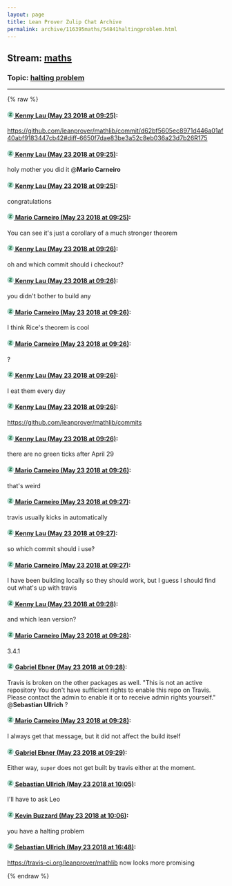 ```yaml
---
layout: page
title: Lean Prover Zulip Chat Archive 
permalink: archive/116395maths/54841haltingproblem.html
---
```


## Stream: [maths](index.html)
### Topic: [halting problem](54841haltingproblem.html)

---


{% raw %}
#### [![Click to go to Zulip](../../assets/img/zulip2.png) Kenny Lau (May 23 2018 at 09:25)](https://leanprover.zulipchat.com/#narrow/stream/116395-maths/topic/halting%20problem/near/126964377):
https://github.com/leanprover/mathlib/commit/d62bf5605ec8971d446a01af40abf9183447cb42#diff-6650f7dae83be3a52c8eb036a23d7b26R175

#### [![Click to go to Zulip](../../assets/img/zulip2.png) Kenny Lau (May 23 2018 at 09:25)](https://leanprover.zulipchat.com/#narrow/stream/116395-maths/topic/halting%20problem/near/126964379):
holy mother you did it @**Mario Carneiro**

#### [![Click to go to Zulip](../../assets/img/zulip2.png) Kenny Lau (May 23 2018 at 09:25)](https://leanprover.zulipchat.com/#narrow/stream/116395-maths/topic/halting%20problem/near/126964380):
congratulations

#### [![Click to go to Zulip](../../assets/img/zulip2.png) Mario Carneiro (May 23 2018 at 09:25)](https://leanprover.zulipchat.com/#narrow/stream/116395-maths/topic/halting%20problem/near/126964383):
You can see it's just a corollary of a much stronger theorem

#### [![Click to go to Zulip](../../assets/img/zulip2.png) Kenny Lau (May 23 2018 at 09:26)](https://leanprover.zulipchat.com/#narrow/stream/116395-maths/topic/halting%20problem/near/126964401):
oh and which commit should i checkout?

#### [![Click to go to Zulip](../../assets/img/zulip2.png) Kenny Lau (May 23 2018 at 09:26)](https://leanprover.zulipchat.com/#narrow/stream/116395-maths/topic/halting%20problem/near/126964425):
you didn't bother to build any

#### [![Click to go to Zulip](../../assets/img/zulip2.png) Mario Carneiro (May 23 2018 at 09:26)](https://leanprover.zulipchat.com/#narrow/stream/116395-maths/topic/halting%20problem/near/126964426):
I think Rice's theorem is cool

#### [![Click to go to Zulip](../../assets/img/zulip2.png) Mario Carneiro (May 23 2018 at 09:26)](https://leanprover.zulipchat.com/#narrow/stream/116395-maths/topic/halting%20problem/near/126964427):
?

#### [![Click to go to Zulip](../../assets/img/zulip2.png) Kenny Lau (May 23 2018 at 09:26)](https://leanprover.zulipchat.com/#narrow/stream/116395-maths/topic/halting%20problem/near/126964428):
I eat them every day

#### [![Click to go to Zulip](../../assets/img/zulip2.png) Kenny Lau (May 23 2018 at 09:26)](https://leanprover.zulipchat.com/#narrow/stream/116395-maths/topic/halting%20problem/near/126964429):
https://github.com/leanprover/mathlib/commits

#### [![Click to go to Zulip](../../assets/img/zulip2.png) Kenny Lau (May 23 2018 at 09:26)](https://leanprover.zulipchat.com/#narrow/stream/116395-maths/topic/halting%20problem/near/126964430):
there are no green ticks after April 29

#### [![Click to go to Zulip](../../assets/img/zulip2.png) Mario Carneiro (May 23 2018 at 09:26)](https://leanprover.zulipchat.com/#narrow/stream/116395-maths/topic/halting%20problem/near/126964434):
that's weird

#### [![Click to go to Zulip](../../assets/img/zulip2.png) Mario Carneiro (May 23 2018 at 09:27)](https://leanprover.zulipchat.com/#narrow/stream/116395-maths/topic/halting%20problem/near/126964442):
travis usually kicks in automatically

#### [![Click to go to Zulip](../../assets/img/zulip2.png) Kenny Lau (May 23 2018 at 09:27)](https://leanprover.zulipchat.com/#narrow/stream/116395-maths/topic/halting%20problem/near/126964445):
so which commit should i use?

#### [![Click to go to Zulip](../../assets/img/zulip2.png) Mario Carneiro (May 23 2018 at 09:27)](https://leanprover.zulipchat.com/#narrow/stream/116395-maths/topic/halting%20problem/near/126964450):
I have been building locally so they should work, but I guess I should find out what's up with travis

#### [![Click to go to Zulip](../../assets/img/zulip2.png) Kenny Lau (May 23 2018 at 09:28)](https://leanprover.zulipchat.com/#narrow/stream/116395-maths/topic/halting%20problem/near/126964490):
and which lean version?

#### [![Click to go to Zulip](../../assets/img/zulip2.png) Mario Carneiro (May 23 2018 at 09:28)](https://leanprover.zulipchat.com/#narrow/stream/116395-maths/topic/halting%20problem/near/126964491):
3.4.1

#### [![Click to go to Zulip](../../assets/img/zulip2.png) Gabriel Ebner (May 23 2018 at 09:28)](https://leanprover.zulipchat.com/#narrow/stream/116395-maths/topic/halting%20problem/near/126964492):
Travis is broken on the other packages as well. "This is not an active repository
You don't have sufficient rights to enable this repo on Travis. 
Please contact the admin to enable it or to receive admin rights yourself." @**Sebastian Ullrich** ?

#### [![Click to go to Zulip](../../assets/img/zulip2.png) Mario Carneiro (May 23 2018 at 09:28)](https://leanprover.zulipchat.com/#narrow/stream/116395-maths/topic/halting%20problem/near/126964497):
I always get that message, but it did not affect the build itself

#### [![Click to go to Zulip](../../assets/img/zulip2.png) Gabriel Ebner (May 23 2018 at 09:29)](https://leanprover.zulipchat.com/#narrow/stream/116395-maths/topic/halting%20problem/near/126964505):
Either way, `super` does not get built by travis either at the moment.

#### [![Click to go to Zulip](../../assets/img/zulip2.png) Sebastian Ullrich (May 23 2018 at 10:05)](https://leanprover.zulipchat.com/#narrow/stream/116395-maths/topic/halting%20problem/near/126965515):
I'll have to ask Leo

#### [![Click to go to Zulip](../../assets/img/zulip2.png) Kevin Buzzard (May 23 2018 at 10:06)](https://leanprover.zulipchat.com/#narrow/stream/116395-maths/topic/halting%20problem/near/126965572):
you have a halting problem

#### [![Click to go to Zulip](../../assets/img/zulip2.png) Sebastian Ullrich (May 23 2018 at 16:48)](https://leanprover.zulipchat.com/#narrow/stream/116395-maths/topic/halting%20problem/near/126979574):
https://travis-ci.org/leanprover/mathlib now looks more promising


{% endraw %}
